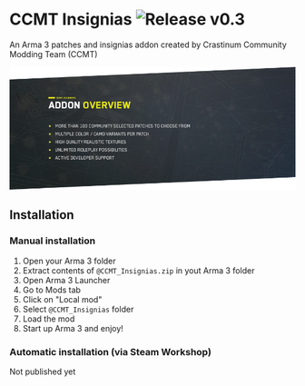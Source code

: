 # CCMT Insignias ![Release v0.3](https://img.shields.io/badge/release-v0.3-blue.svg?style=for-the-badge)
An Arma 3 patches and insignias addon created by Crastinum Community Modding Team (CCMT)

![Addon overview image](/img/github-section-1.png)

## Installation
### Manual installation
1. Open your Arma 3 folder 
2. Extract contents of `@CCMT_Insignias.zip` in yout Arma 3 folder
3. Open Arma 3 Launcher
4. Go to Mods tab
5. Click on "Local mod"
6. Select `@CCMT_Insignias` folder
7. Load the mod
8. Start up Arma 3 and enjoy!

### Automatic installation (via Steam Workshop)
Not published yet
